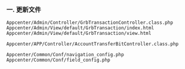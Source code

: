 ### 一. 更新文件

	Appcenter/Admin/Controller/GrbTransactionController.class.php
	Appcenter/Admin/View/default/GrbTransaction/index.html
	Appcenter/Admin/View/default/GrbTransaction/view.html
	
	Appcenter/APP/Controller/AccountTransferBitController.class.php
	
	Appcenter/Common/Conf/navigation_config.php
	Appcenter/Common/Conf/field_config.php
	